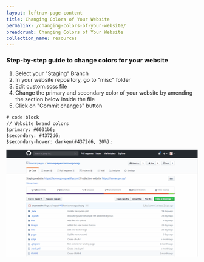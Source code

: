 ```yaml
---
layout: leftnav-page-content
title: Changing Colors of Your Website
permalink: /changing-colors-of-your-website/
breadcrumb: Changing Colors of Your Website
collection_name: resources
---
```


### **Step-by-step guide to change colors for your website**
1. Select your "Staging" Branch
2. In your website repository, go to "misc" folder
3. Edit custom.scss file
4. Change the primary and secondary color of your website by amending the section below inside the file
5. Click on "Commit changes" button

```
# code block
// Website brand colors
$primary: #6031b6;
$secondary: #4372d6;
$secondary-hover: darken(#4372d6, 20%);
```

![How to Change the Colors for Your Website](/images/resources/website-color-change.gif)


